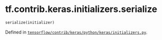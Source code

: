 <div itemscope itemtype="http://developers.google.com/ReferenceObject">
<meta itemprop="name" content="tf.contrib.keras.initializers.serialize" />
</div>

# tf.contrib.keras.initializers.serialize

``` python
serialize(initializer)
```



Defined in [`tensorflow/contrib/keras/python/keras/initializers.py`](https://www.tensorflow.org/code/tensorflow/contrib/keras/python/keras/initializers.py).

